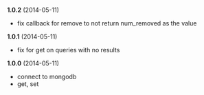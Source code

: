 
**1.0.2** (2014-05-11)

 - fix callback for remove to not return num_removed as the value

**1.0.1** (2014-05-11)

 - fix for get on queries with no results

**1.0.0** (2014-05-11)

 - connect to mongodb
 - get, set

